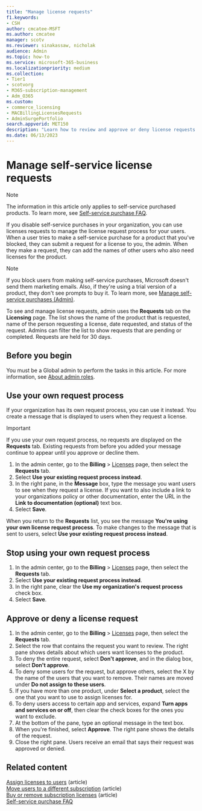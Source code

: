 ```yaml
---
title: "Manage license requests"
f1.keywords:
- CSH
author: cmcatee-MSFT
ms.author: cmcatee
manager: scotv
ms.reviewer: sinakassaw, nicholak
audience: Admin
ms.topic: how-to
ms.service: microsoft-365-business
ms.localizationpriority: medium
ms.collection: 
- Tier1
- scotvorg
- M365-subscription-management
- Adm_O365
ms.custom: 
- commerce_licensing
- MACBillingLicensesRequests
- AdminSurgePortfolio
search.appverid: MET150
description: "Learn how to review and approve or deny license requests from users for your Microsoft 365 for business subscription."
ms.date: 06/13/2023
---
```


# Manage self-service license requests

> [!NOTE]
> The information in this article only applies to self-service purchased products. To learn more, see [Self-service purchase FAQ](../subscriptions/self-service-purchase-faq.yml).

If you disable self-service purchases in your organization, you can use licenses requests to manage the license request process for your users. When a user tries to make a self-service purchase for a product that you've blocked, they can submit a request for a license to you, the admin. When they make a request, they can add the names of other users who also need licenses for the product.

> [!NOTE]
> If you block users from making self-service purchases, Microsoft doesn't send them marketing emails. Also, if they're using a trial version of a product, they don't see prompts to buy it. To learn more, see [Manage self-service purchases (Admin)](../subscriptions/manage-self-service-purchases-admins.md).

To see and manage license requests, admin uses the **Requests** tab on the **Licensing** page. The list shows the name of the product that is requested, name of the person requesting a license, date requested, and status of the request. Admins can filter the list to show requests that are pending or completed. Requests are held for 30 days.

## Before you begin

You must be a Global admin to perform the tasks in this article. For more information, see [About admin roles](../../admin/add-users/about-admin-roles.md).

## Use your own request process

If your organization has its own request process, you can use it instead. You create a message that is displayed to users when they request a license.

> [!IMPORTANT]
> If you use your own request process, no requests are displayed on the **Requests** tab. Existing requests from before you added your message continue to appear until you approve or decline them.

1. In the admin center, go to the **Billing** > <a href="https://go.microsoft.com/fwlink/p/?linkid=842264" target="_blank">Licenses</a> page, then select the **Requests** tab.
2. Select **Use your existing request process instead**.
3. In the right pane, in the **Message** box, type the message you want users to see when they request a license. If you want to also include a link to your organizations policy or other documentation, enter the URL in the **Link to documentation (optional)** text box.
4. Select **Save**.

When you return to the **Requests** list, you see the message **You're using your own license request process**. To make changes to the message that is sent to users, select **Use your existing request process instead**.

## Stop using your own request process

1. In the admin center, go to the **Billing** > <a href="https://go.microsoft.com/fwlink/p/?linkid=842264" target="_blank">Licenses</a> page, then select the **Requests** tab.
2. Select **Use your existing request process instead**.
3. In the right pane, clear the **Use my organization's request process** check box.
4. Select **Save**.

## Approve or deny a license request

1. In the admin center, go to the **Billing** > <a href="https://go.microsoft.com/fwlink/p/?linkid=842264" target="_blank">Licenses</a> page, then select the **Requests** tab.
2. Select the row that contains the request you want to review. The right pane shows details about which users want licenses to the product.
3. To deny the entire request, select **Don't approve**, and in the dialog box, select **Don't approve**.
4. To deny some users for the request, but approve others, select the X by the name of the users that you want to remove. Their names are moved under **Do not assign to these users**.
5. If you have more than one product, under **Select a product**, select the one that you want to use to assign licenses for.
6. To deny users access to certain app and services, expand **Turn apps and services on or off**, then clear the check boxes for the ones you want to exclude.
7. At the bottom of the pane, type an optional message in the text box.
8. When you're finished, select **Approve**. The right pane shows the details of the request.
9. Close the right pane.
    Users receive an email that says their request was approved or denied.

## Related content

[Assign licenses to users](../../admin/manage/assign-licenses-to-users.md) (article)\
[Move users to a different subscription](../subscriptions/move-users-different-subscription.md) (article)\
[Buy or remove subscription licenses](buy-licenses.md) (article)\
[Self-service purchase FAQ](../subscriptions/self-service-purchase-faq.yml)
